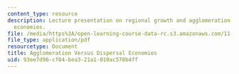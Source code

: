 ```yaml
---
content_type: resource
description: Lecture presentation on regional growth and agglomeration versus dispersal
  economies.
file: /media/https%3A/open-learning-course-data-rc.s3.amazonaws.com/11-481j-analyzing-and-accounting-for-regional-economic-growth-spring-2009/93ee7d96cf04bea321a1010ac578b4ff_MIT11_481Js09_lec09a.pdf
file_type: application/pdf
resourcetype: Document
title: Agglomeration Versus Dispersal Economies
uid: 93ee7d96-cf04-bea3-21a1-010ac578b4ff
---
```

